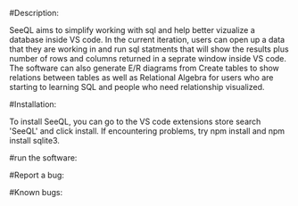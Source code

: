 #Description:

SeeQL aims to simplify working with sql and help better vizualize a database inside VS code. In the current iteration, users can open up a data that they are working in and run sql statments that will show the results plus number of rows and columns returned in a seprate window inside VS code. The software can also generate E/R diagrams from Create tables to show relations between tables as well as Relational Algebra for users who are starting to learning SQL and people who need relationship visualized.

#Installation:

To install SeeQL, you can go to the VS code extensions store search 'SeeQL' and click install. If encountering problems, try npm install and npm install sqlite3.

#run the software:

#Report a bug:

#Known bugs:
